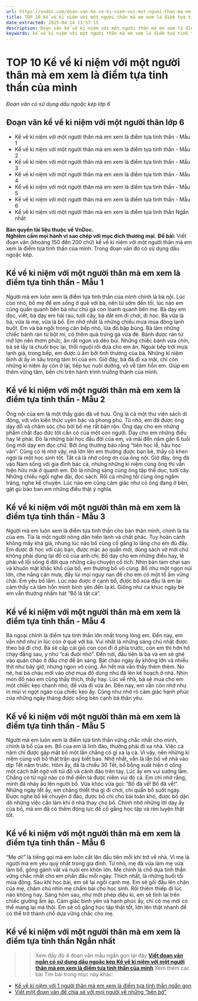 ```yaml
---
url: https://vndoc.com/doan-van-ke-ve-ki-niem-voi-mot-nguoi-than-ma-em-xem-la-diem-tua-tinh-than-cua-minh-254083
title: TOP 10 Kể về kỉ niệm với một người thân mà em xem là điểm tựa tinh thần của mình - Đoạn văn có sử dụng dấu ngoặc kép lớp 6 - VnDoc.com
date_extracted: 2025-04-14 11:57:15
description: Đoạn văn kể về kỉ niệm với một người thân mà em xem là điểm tựa tinh thần của mình có sử dụng dấu ngoặc kép được biên soạn nhằm giúp các em HS đạt kết quả tốt trong quá trình làm bài tập và học tập môn Ngữ văn lớp 6.
keywords: kể về kỉ niệm với một người thân mà em xem là điểm tựa tinh thần,kể về kỉ niệm với một người thân lớp 6,kể về kỉ niệm với một người thân mà em xem là điểm tựa tinh thần của mình,đoạn văn kể về kỉ niệm với một người thân mà em xem là điểm tựa tinh thần của mình,viết đoạn văn kể về kỉ niệm với một người thân mà em xem là điểm tựa tinh thần của mình,đoạn văn kể về kỉ niệm với một người thân mà em xem là điểm tựa tinh thần của mình có sử dụng dấu ngoặc kép
---
```


# TOP 10 Kể về kỉ niệm với một người thân mà em xem là điểm tựa tinh thần của mình
 _Đoạn văn có sử dụng dấu ngoặc kép lớp 6_
## **Đoạn văn kể về kỉ niệm với một người thân lớp 6**
  * Kể về kỉ niệm với một người thân mà em xem là điểm tựa tinh thần - Mẫu 1
  * Kể về kỉ niệm với một người thân mà em xem là điểm tựa tinh thần - Mẫu 2
  * Kể về kỉ niệm với một người thân mà em xem là điểm tựa tinh thần - Mẫu 3
  * Kể về kỉ niệm với một người thân mà em xem là điểm tựa tinh thần - Mẫu 4
  * Kể về kỉ niệm với một người thân mà em xem là điểm tựa tinh thần - Mẫu 5
  * Kể về kỉ niệm với một người thân mà em xem là điểm tựa tinh thần - Mẫu 6
  * Kể về kỉ niệm với một người thân mà em xem là điểm tựa tinh thần Ngắn nhất

**Bản quyền tài liệu thuộc về VnDoc.  
Nghiêm cấm mọi hành vi sao chép với mục đích thương mại.**
**Đề bài:** Viết đoạn văn \(khoảng 150 đến 200 chữ\) kể về kỉ niệm với một người thân mà em xem là điểm tựa tinh thần của mình. Trong đoạn văn đó có sử dụng dấu ngoặc kép.
## **Kể về kỉ niệm với một người thân mà em xem là điểm tựa tinh thần - Mẫu 1**
Người mà em luôn xem là điểm tựa tinh thần của mình chính là bà nội. Lúc còn nhỏ, bố mẹ để em sống ở quê với bà, nên từ sớm đến tối, lúc nào em cũng quẩn quanh bên bà như chú gà con loanh quanh bên mẹ. Bà dạy em đọc, viết, bà dạy em hái rau, tưới cây, bà dắt em đi chơi, đi học. Bà vừa là bà, vừa là mẹ, vừa là bố. Em nhớ nhất là những chiều mưa mùa đông lạnh buốt. Em và bà ngồi trong căn bếp nhỏ, lửa đỏ bập bùng. Bà làm những chiếc bánh rán từ bột mì, có thêm quả trứng gà vừa đẻ. Bánh được rán từ mỡ lợn nên thơm phức, ăn rất ngon và dẻo bùi. Những chiếc bánh vừa chín, bà sẽ lấy lá chuối bọc lại, thổi nguội rồi đưa cho em ăn. Ngoài bếp trời mưa lạnh giá, trong bếp, em được ủ ấm bởi tình thương của bà. Những kỉ niệm bình dị ấy in sâu trong tâm trí của em. Giờ đây, bà đã đi xa mãi, chỉ còn những kỉ niệm ấy còn ở lại, tiếp tục nuôi dưỡng, vỗ vễ tâm hồn em. Giúp em thêm vững tâm, bền chí trên hành trình trưởng thành của mình.
## **Kể về kỉ niệm với một người thân mà em xem là điểm tựa tinh thần - Mẫu 2**
Ông nội của em là một thầy giáo đã về hưu. Ông là cả một thư viện  sách di động, với vốn kiến thức uyên bác và phong phú. Từ nhỏ, em đã được ông dạy dỗ và chăm sóc cho bởi bố mẹ rất bận rộn. Ông dạy cho em những phẩm chất đạo đức tốt cần có của một con người. Dạy cho em những điều hay lẽ phải. Đó là những bài học đầu đời của em, và mãi đến năm gần 6 tuổi ông mới dạy em đọc chữ. Bởi ông thường bảo rằng “tiên học lễ, hậu học văn”. Cũng có lẽ nhờ vậy, mà lớn lên em thường được bạn bè, thầy cô khen ngợi là một học sinh tốt. Tất cả là nhờ công ơn của ông nội. Giờ đây, ông đã vào Nam sống với gia đình bác cả, nhưng những kỉ niệm cùng ông thì vẫn hiện hữu mãi ở quanh em. Đó là những sáng cùng ông tập thể dục, tưới cây. Những chiều ngồi nghe đài, đọc sách. Rồi cả những tối cùng ông ngắm trăng, nghe kể chuyện. Lúc nào em cũng cảm giác như có ông đang ở bên, gật gù bảo ban em những điều thật ý nghĩa.
## **Kể về kỉ niệm với một người thân mà em xem là điểm tựa tinh thần - Mẫu 3**
Người mà em luôn xem là điểm tựa tinh thần cho bản thân mình, chính là tía của em. Tía là một người nông dân hiền lành và chất phác. Tuy hoàn cảnh không mấy khá giả, nhưng lúc nào bố cũng cố gắng lo lắng cho em đủ đầy. Em được đi học với các bạn, được mặc áo quần mới, dùng sách vở mới chứ không phải dùng lại đồ cũ của anh chị. Bố dạy cho em những điều hay, lẽ phải về lối sống ở đời qua những câu chuyện cổ tích. Nhìn bàn tam chai sạn và khuôn mặt khắc khổ của bố, em thương bố vô cùng. Bố như một ngọn núi lớn, che nắng cản mưa, đẩy lùi mọi nguy nan để cho em có một tổ ấm vững chãi. Em yêu bố lắm. Lúc nào được ở cạnh bố, được bố xoa đầu là em lại cảm thấy cả tâm hồn mình bình yên đến lạ kì. Giống như ca khúc ngày bé em vẫn thường nhẩm hát “Bố là tất cả”.
## **Kể về kỉ niệm với một người thân mà em xem là điểm tựa tinh thần - Mẫu 4**
Bà ngoại chính là điểm tựa tinh thần lớn nhất trong lòng em. Đến nay, em vẫn nhớ như in lúc còn ở quê với bà. Vui nhất là những sáng chủ nhật được theo bà đi chợ. Bà sẽ cắp cái giỏ con con đi ở phía trước, còn em thì hớn hở chạy đằng sau, y như “cái đuôi nhỏ”. Đến nơi, đầu tiên là bà và em sẽ ghé vào quán cháo ở đầu chợ để ăn sáng. Bát cháo ngày ấy không lớn và nhiều thịt như bây giờ, nhưng ngon vô cùng. Ăn hết mà vẫn thấy thèm thèm. No nê, hai bà cháu mới vào chợ mua đồ dùng như đã lên kế hoạch ở nhà. Nhìn món đồ nào em cũng thấy thích, thấy hay. Lúc về nhà, bà sẽ mua cho em một chiếc kẹo chanh nhỏ, để vừa đi vừa ăn. Đến nay, em vẫn còn nhớ như in mùi vị ngọt ngào của chiếc kẹo ấy. Cũng như nhớ rõ cảm giác hạnh phúc của những ngày tháng được sống bên cạnh bà thân yêu.
## **Kể về kỉ niệm với một người thân mà em xem là điểm tựa tinh thần - Mẫu 5**
Người mà em luôn xem là điểm tựa tinh thần vững chắc nhất cho mình, chính là bố của em. Bố của em là lính đảo, thường phải đi xa nhà. Việc cả năm chỉ được gặp mặt bố một lần chẳng có gì xa lạ cả. Vì vậy, nên những kỉ niệm cùng với bố thật trân quý biết bao. Nhớ nhất, vẫn là lần bố về nhà vào dịp Tết năm trước. Hôm ấy, đã là chiều 30 Tết, bố bỗng xuất hiện ở cổng một cách bất ngờ với túi đồ và cành đào trên tay. Lúc ấy em vui sướng lắm. Chẳng có từ ngữ nào có thể diễn tả được niềm vui đó cả. Em chỉ nhớ rằng, mình đã nhảy ào lên người bố. Vừa khóc vừa gọi: “Bố đã về\! Bố đã về\!”. Những ngày tết ấy, em chẳng thiết tha gì đi chơi, chỉ quấn bố suốt ngày. Được nghe bố kể chuyện ở đảo, được bố chỉ cho bài toán khó, được bố dặn dò những việc cần làm khi ở nhà thay cho bố. Chính nhờ những lời dạy ấy của bố, mà em đã có thêm động lực để cố gắng học tập và rèn luyện thật tốt.
## **Kể về kỉ niệm với một người thân mà em xem là điểm tựa tinh thần - Mẫu 6**
“Mẹ ơi\!” là tiếng gọi mà em luôn cất lên đầu tiên mỗi khi trở về nhà. Vì mẹ là người mà em yêu quý nhất trong gia đình. Từ nhỏ, mẹ đã vừa làm mẹ vừa làm bố, gồng gánh vất vả nuôi em khôn lớn. Mẹ chính là chỗ dựa tinh thần vững chắc nhất cho em phấn đấu mỗi ngày. Thích nhất, là những buổi tối mùa đông. Sau khi học bài, em sẽ lại ngồi cạnh mẹ. Em sẽ gối đầu lên chân của mẹ, chăm chú nhìn mẹ chấm bài cho học sinh. Rồi thiêm thiếp đi lúc nào không hay. Sáng hôm sau, như một phép diệu kì, em sẽ tỉnh lại trên chiếc giường ấm áp. Cảm giác bình yên và hạnh phúc ấy, chỉ có mẹ mới có thể mang lại mà thôi. Em sẽ cố gắng học tập thật tốt, lớn lên thật nhanh để có thể trở thành chỗ dựa vững chắc cho mẹ.
## **Kể về kỉ niệm với một người thân mà em xem là điểm tựa tinh thần Ngắn nhất**
>> Xem đầy đủ 4 đoạn văn mẫu ngắn gọn tại đây **[Viết đoạn văn ngắn có sử dụng dấu ngoặc kép Kể về kỉ niệm với một người thân mà em xem là điểm tựa tinh thần của mình](<https://vndoc.com/ke-ve-ki-niem-voi-nguoi-than-ma-em-xem-la-diem-tua-tinh-than-ngan-gon-256237>)**
Xem thêm các bài Tìm bài trong mục này khác:
  * [Kể về kỉ niệm với 1 người thân mà em xem là điểm tựa tinh thần ngắn gọn](</ke-ve-ki-niem-voi-nguoi-than-ma-em-xem-la-diem-tua-tinh-than-ngan-gon-256237>)
  * [Viết một đoạn văn để chia sẻ với mọi người về những “bến bờ” ](</viet-mot-doan-van-de-chia-se-voi-moi-nguoi-ve-nhung-ben-bo-ma-canh-buom-trang-cua-em-se-den-256505>)

